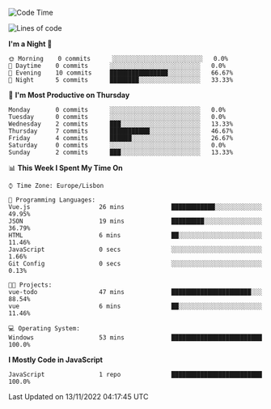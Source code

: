 <!--START_SECTION:waka-->
![Code Time](http://img.shields.io/badge/Code%20Time-23%20hrs%2034%20mins-blue)

![Lines of code](https://img.shields.io/badge/From%20Hello%20World%20I%27ve%20Written-43%20Thousand%20lines%20of%20code-blue)

**I'm a Night 🦉** 

```text
🌞 Morning    0 commits      ░░░░░░░░░░░░░░░░░░░░░░░░░   0.0% 
🌆 Daytime    0 commits      ░░░░░░░░░░░░░░░░░░░░░░░░░   0.0% 
🌃 Evening    10 commits     ████████████████░░░░░░░░░   66.67% 
🌙 Night      5 commits      ████████░░░░░░░░░░░░░░░░░   33.33%

```
📅 **I'm Most Productive on Thursday** 

```text
Monday       0 commits      ░░░░░░░░░░░░░░░░░░░░░░░░░   0.0% 
Tuesday      0 commits      ░░░░░░░░░░░░░░░░░░░░░░░░░   0.0% 
Wednesday    2 commits      ███░░░░░░░░░░░░░░░░░░░░░░   13.33% 
Thursday     7 commits      ███████████░░░░░░░░░░░░░░   46.67% 
Friday       4 commits      ██████░░░░░░░░░░░░░░░░░░░   26.67% 
Saturday     0 commits      ░░░░░░░░░░░░░░░░░░░░░░░░░   0.0% 
Sunday       2 commits      ███░░░░░░░░░░░░░░░░░░░░░░   13.33%

```


📊 **This Week I Spent My Time On** 

```text
⌚︎ Time Zone: Europe/Lisbon

💬 Programming Languages: 
Vue.js                   26 mins             ████████████░░░░░░░░░░░░░   49.95% 
JSON                     19 mins             █████████░░░░░░░░░░░░░░░░   36.79% 
HTML                     6 mins              ██░░░░░░░░░░░░░░░░░░░░░░░   11.46% 
JavaScript               0 secs              ░░░░░░░░░░░░░░░░░░░░░░░░░   1.66% 
Git Config               0 secs              ░░░░░░░░░░░░░░░░░░░░░░░░░   0.13%

🐱‍💻 Projects: 
vue-todo                 47 mins             ██████████████████████░░░   88.54% 
vue                      6 mins              ██░░░░░░░░░░░░░░░░░░░░░░░   11.46%

💻 Operating System: 
Windows                  53 mins             █████████████████████████   100.0%

```

**I Mostly Code in JavaScript** 

```text
JavaScript               1 repo              █████████████████████████   100.0%

```



 Last Updated on 13/11/2022 04:17:45 UTC
<!--END_SECTION:waka-->
